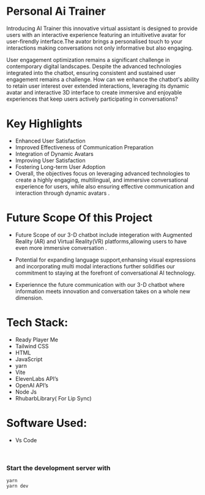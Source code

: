 

# Personal Ai Trainer
Introducing  AI Trainer this innovative virtual assistant is designed  to provide users with an interactive experience featuring an  intuitivetive  avatar  for user-firendly interface.The avator brings a personalised  touch to your interactions making conversations not only informative but also engaging.

 User engagement optimization remains a significant challenge in contemporary digital landscapes. Despite the advanced technologies integrated into the chatbot, ensuring consistent and sustained user engagement remains a challenge. How can we enhance the chatbot's ability to retain user interest over extended interactions, leveraging its dynamic avatar and interactive 3D interface to create immersive and enjoyable experiences that keep users actively participating in conversations?

# Key Highlights

-  Enhanced User Satisfaction
-  Improved Effectiveness of Communication Preparation
-  Integration of Dynamic Avatars
-  Improving User Satisfaction
-  Fostering Long-term User Adoption
-  Overall, the objectives focus on leveraging advanced technologies to create a highly engaging, multilingual, and immersive conversational experience for users, while also ensuring effective communication and interaction through dynamic avatars .

# Future Scope Of this Project
-   Future Scope of our 3-D chatbot include integeration with Augmented Reality (AR) and Virtual Reality(VR) platforms,allowing users to have even more immersive conversation .

- Potential for expanding language support,enhansing visual expressions and incorporating multi modal interactions further solidifies our commitment to staying at the forefront of conversational AI technology.

-  Experiennce the future communication with our 3-D chatbot where information meets innovation and conversation takes on a whole new dimension.
  
# Tech Stack:
- Ready Player Me
- Tailwind CSS
- HTML
- JavaScript
- yarn
- Vite
- ElevenLabs API’s
- OpenAI API’s
- Node Js
- RhubarbLibrary( For Lip Sync)
# Software Used:
- Vs Code
</br>


### Start the development server with
```
yarn
yarn dev
```

